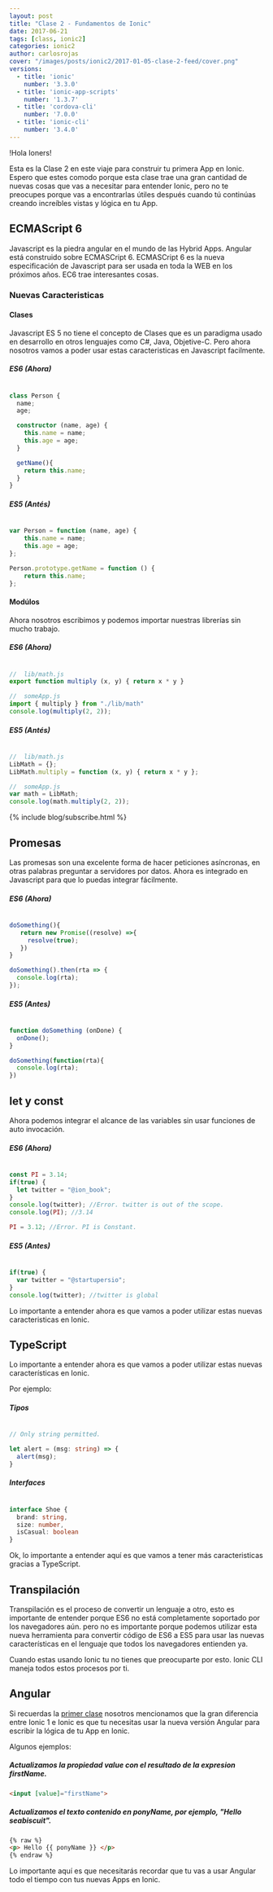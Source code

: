 ```yaml
---
layout: post
title: "Clase 2 - Fundamentos de Ionic"
date: 2017-06-21
tags: [class, ionic2]
categories: ionic2
author: carlosrojas
cover: "/images/posts/ionic2/2017-01-05-clase-2-feed/cover.png"
versions:
  - title: 'ionic'
    number: '3.3.0'
  - title: 'ionic-app-scripts'
    number: '1.3.7'
  - title: 'cordova-cli'
    number: '7.0.0'
  - title: 'ionic-cli'
    number: '3.4.0'
---
```


<amp-img width="1024" height="512" layout="responsive" src="/images/posts/ionic2/2017-01-05-clase-2-feed/cover.png"></amp-img> 

!Hola Ioners!

Esta es la Clase 2 en este viaje para construir tu primera App en Ionic. Espero que estes comodo porque esta clase trae una gran cantidad de nuevas cosas que vas a necesitar para entender Ionic, pero no te preocupes porque vas a encontrarlas útiles después cuando tú continúas creando increíbles vistas y lógica en tu App.

## ECMAScript 6

<amp-img width="1024" height="512" layout="responsive" src="/images/posts/ionic2/2017-01-05-clase-2-feed/es6.png" alt=""></amp-img>

Javascript es la piedra angular en el mundo de las Hybrid Apps. Angular está construido sobre ECMASCript 6. ECMASCript 6 es la nueva especificación de Javascript para ser usada en toda la WEB en los próximos años. EC6 trae interesantes cosas.

### Nuevas Caracteristicas

#### Clases

Javascript ES 5 no tiene el concepto de Clases que es un paradigma usado en desarrollo en otros lenguajes como C#, Java, Objetive-C. Pero ahora nosotros vamos a poder usar estas caracteristicas en Javascript facilmente.

##### ES6 (Ahora)

```ts

class Person {
  name;
  age;

  constructor (name, age) {
    this.name = name;
    this.age = age;
  }

  getName(){
    return this.name;
  }
}
```

##### ES5 (Antés)

```js

var Person = function (name, age) {
    this.name = name;
    this.age = age;
};

Person.prototype.getName = function () {
    return this.name;
};

```

#### Modúlos

Ahora nosotros escribimos y podemos importar nuestras librerías sin mucho trabajo.

##### ES6 (Ahora)

```ts

//  lib/math.js
export function multiply (x, y) { return x * y }

//  someApp.js
import { multiply } from "./lib/math"
console.log(multiply(2, 2));

```

##### ES5 (Antés)

```js

//  lib/math.js
LibMath = {};
LibMath.multiply = function (x, y) { return x * y };

//  someApp.js
var math = LibMath;
console.log(math.multiply(2, 2));

```

{% include blog/subscribe.html %}

## Promesas

Las promesas son una excelente forma de hacer peticiones asíncronas, en otras palabras preguntar a servidores por datos. Ahora es integrado en Javascript para que lo puedas integrar fácilmente.

##### ES6 (Ahora)

```ts

doSomething(){
   return new Promise((resolve) =>{
     resolve(true);
   })
}

doSomething().then(rta => {
  console.log(rta);
});

```

##### ES5 (Antes)

```js

function doSomething (onDone) {
  onDone();
}

doSomething(function(rta){
  console.log(rta);
})

```

## let y const

Ahora podemos integrar el alcance de las variables sin usar funciones de auto invocación.

##### ES6 (Ahora)

```ts

const PI = 3.14;
if(true) {
  let twitter = "@ion_book";
}
console.log(twitter); //Error. twitter is out of the scope.
console.log(PI); //3.14

PI = 3.12; //Error. PI is Constant.

```

##### ES5 (Antes)

```js

if(true) {
  var twitter = "@startupersio";
}
console.log(twitter); //twitter is global

```

Lo importante a entender ahora es que vamos a poder utilizar estas nuevas caracteristicas en Ionic.

## TypeScript

<amp-img width="1024" height="512" layout="responsive" src="/images/posts/ionic2/2017-01-05-clase-2-feed/ts.jpg" alt=""></amp-img>
 
Lo importante a entender ahora es que vamos a poder utilizar estas nuevas características en Ionic.

Por ejemplo:

##### Tipos

```ts

// Only string permitted.

let alert = (msg: string) => {
  alert(msg);
}

```

##### Interfaces

```ts

interface Shoe {
  brand: string,
  size: number,
  isCasual: boolean
}
```

Ok, lo importante a entender aquí es que vamos a tener más caracteristicas gracias a TypeScript.

## Transpilación

Transpilación es el proceso de convertir un lenguaje a otro, esto es importante de entender porque ES6 no está completamente soportado por los navegadores aún. pero no es importante porque podemos utilizar esta nueva herramienta para convertir
código de ES6 a ES5 para usar las nuevas características en el lenguaje que todos los navegadores entienden ya.
 
Cuando estas usando Ionic tu no tienes que preocuparte por esto. Ionic CLI maneja todos estos procesos por ti.

## Angular

<amp-img width="1746" height="868" layout="responsive" src="/images/posts/ionic2/2017-01-05-clase-2-feed/angular.png" alt=""></amp-img>

Si recuerdas la [primer clase](http://j.mp/2iKqoeV) nosotros mencionamos que la gran diferencia entre Ionic 1 e Ionic es que tu necesitas usar la nueva versión Angular para escribir la lógica de tu App en Ionic.

Algunos ejemplos:

##### Actualizamos la propiedad value con el resultado de la expresion firstName.

```html
<input [value]="firstName">
```

#####  Actualizamos el texto contenido en ponyName, por ejemplo, "Hello seabiscuit".

```html
{% raw %}
<p> Hello {{ ponyName }} </p>
{% endraw %}
```

Lo importante aquí es que necesitarás recordar que tu vas a usar Angular todo el tiempo con tus nuevas Apps en Ionic.
